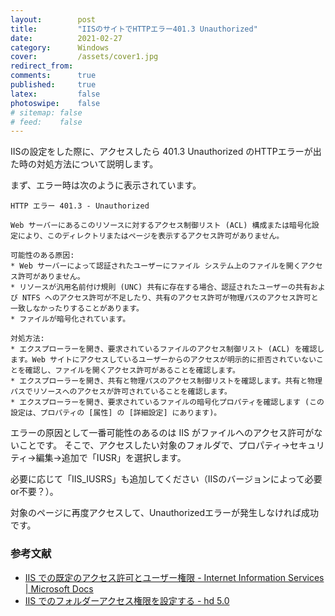 ```yaml
---
layout:        post
title:         "IISのサイトでHTTPエラー401.3 Unauthorized"
date:          2021-02-27
category:      Windows
cover:         /assets/cover1.jpg
redirect_from:
comments:      true
published:     true
latex:         false
photoswipe:    false
# sitemap: false
# feed:    false
---
```


IISの設定をした際に、アクセスしたら 401.3 Unauthorized のHTTPエラーが出た時の対処方法について説明します。

まず、エラー時は次のように表示されています。

```
HTTP エラー 401.3 - Unauthorized

Web サーバーにあるこのリソースに対するアクセス制御リスト (ACL) 構成または暗号化設定により、このディレクトリまたはページを表示するアクセス許可がありません。

可能性のある原因:
* Web サーバーによって認証されたユーザーにファイル システム上のファイルを開くアクセス許可がありません。
* リソースが汎用名前付け規則 (UNC) 共有に存在する場合、認証されたユーザーの共有および NTFS へのアクセス許可が不足したり、共有のアクセス許可が物理パスのアクセス許可と一致しなかったりすることがあります。
* ファイルが暗号化されています。

対処方法:
* エクスプローラーを開き、要求されているファイルのアクセス制御リスト (ACL) を確認します。Web サイトにアクセスしているユーザーからのアクセスが明示的に拒否されていないことを確認し、ファイルを開くアクセス許可があることを確認します。
* エクスプローラーを開き、共有と物理パスのアクセス制御リストを確認します。共有と物理パスでリソースへのアクセスが許可されていることを確認します。
* エクスプローラーを開き、要求されているファイルの暗号化プロパティを確認します (この設定は、プロパティの [属性] の [詳細設定] にあります)。
```

エラーの原因として一番可能性のあるのは IIS がファイルへのアクセス許可がないことです。
そこで、アクセスしたい対象のフォルダで、プロパティ→セキュリティ→編集→追加で「IUSR」を選択します。

必要に応じて「IIS_IUSRS」も追加してください（IISのバージョンによって必要or不要？）。

対象のページに再度アクセスして、Unauthorizedエラーが発生しなければ成功です。


### 参考文献

- [IIS での既定のアクセス許可とユーザー権限 - Internet Information Services \| Microsoft Docs](https://docs.microsoft.com/ja-jp/troubleshoot/iis/default-permissions-user-rights)
- [IIS でのフォルダーアクセス権限を設定する - hd 5.0](https://sk44.hatenablog.com/entry/20180808/1533699138)
